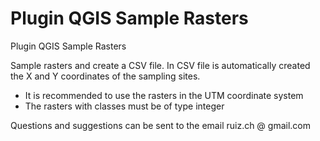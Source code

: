 Plugin QGIS Sample Rasters
=============

Plugin QGIS Sample Rasters

Sample rasters and create a CSV file. In CSV file is automatically created the X and Y coordinates of the sampling sites.

- It is recommended to use the rasters in the UTM coordinate system
- The rasters with classes must be of type integer

Questions and suggestions can be sent to the email ruiz.ch @ gmail.com

